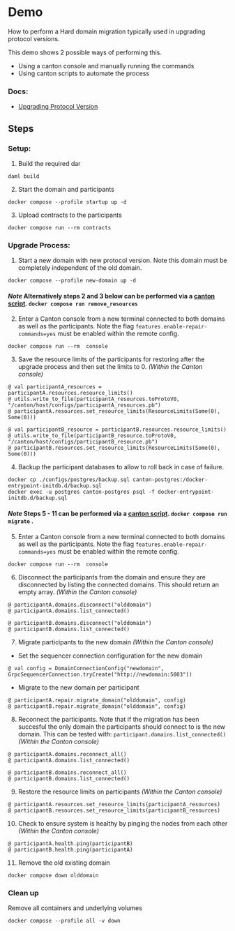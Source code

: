 # Demo

How to perform a Hard domain migration typically used in upgrading protocol versions. 

This demo shows 2 possible ways of performing this. 
- Using a canton console and manually running the commands 
- Using canton scripts to automate the process 

### Docs:

* [Upgrading Protocol Version](https://docs.daml.com/Canton/usermanual/upgrading.html#change-the-Canton-protocol-version)

## Steps

### Setup:
1. Build the required dar
```
daml build
```
2. Start the domain and participants 
```
docker compose --profile startup up -d
```
3. Upload contracts to the participants
```
docker compose run --rm contracts
```

### Upgrade Process:
1. Start a new domain with new protocol version. Note this domain must be completely independent of the old domain.
```
docker compose --profile new-domain up -d
```

#### _Note_ Alternatively steps 2 and 3 below can be performed via a [canton script](./configs/remote/remove-resources.canton). `docker compose run remove_resources`

2. Enter a Canton console from a new terminal connected to both domains as well as the participants. Note the flag `features.enable-repair-commands=yes` must be enabled within the remote config.
```
docker compose run --rm  console
```

3. Save the resource limits of the participants for restoring after the upgrade process and then set the limits to 0. _(Within the Canton console)_

```
@ val participantA_resources = participantA.resources.resource_limits()
@ utils.write_to_file(participantA_resources.toProtoV0, "/canton/host/configs/participantA_resources.pb")
@ participantA.resources.set_resource_limits(ResourceLimits(Some(0), Some(0)))

@ val participantB_resource = participantB.resources.resource_limits()
@ utils.write_to_file(participantB_resource.toProtoV0, "/canton/host/configs/participantB_resource.pb")
@ participantB.resources.set_resource_limits(ResourceLimits(Some(0), Some(0)))
```

4. Backup the participant databases to allow to roll back in case of failure.
```
docker cp ./configs/postgres/backup.sql canton-postgres:/docker-entrypoint-initdb.d/backup.sql
docker exec -u postgres canton-postgres psql -f docker-entrypoint-initdb.d/backup.sql
```

#### _Note_ Steps 5 - 11 can be performed via a [canton script](./configs/remote/migrate.canton). `docker compose run migrate` .

5. Enter a Canton console from a new terminal connected to both domains as well as the participants. Note the flag `features.enable-repair-commands=yes` must be enabled within the remote config.
```
docker compose run --rm  console
```

6. Disconnect the participants from the domain and ensure they are disconnected by listing the connected domains. This should return an empty array. _(Within the Canton console)_
```
@ participantA.domains.disconnect("olddomain")
@ participantA.domains.list_connected() 

@ participantB.domains.disconnect("olddomain")
@ participantB.domains.list_connected() 
```

7. Migrate participants to the new domain _(Within the Canton console)_

* Set the sequencer connection configuration for the new domain 
```
@ val config = DomainConnectionConfig("newdomain", GrpcSequencerConnection.tryCreate("http://newdomain:5003"))
```

* Migrate to the new domain per participant 
```
@ participantA.repair.migrate_domain("olddomain", config) 
@ participantB.repair.migrate_domain("olddomain", config) 
```

8. Reconnect the participants. Note that if the migration has been succesful the only domain the participants should connect to is the new domain. This can be tested with:  `participant.domains.list_connected()` _(Within the Canton console)_
```
@ participantA.domains.reconnect_all() 
@ participantA.domains.list_connected() 

@ participantB.domains.reconnect_all() 
@ participantB.domains.list_connected() 
```

9. Restore the resource limits on participants _(Within the Canton console)_
```
@ participantA.resources.set_resource_limits(participantA_resources)
@ participantB.resources.set_resource_limits(participantB_resources)
```

10. Check to ensure system is healthy by pinging the nodes from each other _(Within the Canton console)_

```
@ participantA.health.ping(participantB)
@ participantB.health.ping(participantA)
```

11. Remove the old existing domain

```
docker compose down olddomain
```


### Clean up 

Remove all containers and underlying volumes
```
docker compose --profile all -v down 
```